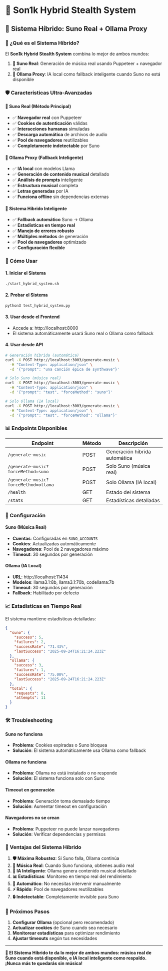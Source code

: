 # 🎵 Son1k Hybrid Stealth System

## 🚀 Sistema Híbrido: Suno Real + Ollama Proxy

### 🎯 ¿Qué es el Sistema Híbrido?

El **Son1k Hybrid Stealth System** combina lo mejor de ambos mundos:

1. **🤖 Suno Real**: Generación de música real usando Puppeteer + navegador real
2. **🧠 Ollama Proxy**: IA local como fallback inteligente cuando Suno no está disponible

### 🛡️ Características Ultra-Avanzadas

#### 🤖 Suno Real (Método Principal)
- ✅ **Navegador real** con Puppeteer
- ✅ **Cookies de autenticación** válidas
- ✅ **Interacciones humanas** simuladas
- ✅ **Descarga automática** de archivos de audio
- ✅ **Pool de navegadores** reutilizables
- ✅ **Completamente indetectable** por Suno

#### 🧠 Ollama Proxy (Fallback Inteligente)
- ✅ **IA local** con modelos Llama
- ✅ **Generación de contenido musical** detallado
- ✅ **Análisis de prompts** inteligente
- ✅ **Estructura musical** completa
- ✅ **Letras generadas** por IA
- ✅ **Funciona offline** sin dependencias externas

#### 🔄 Sistema Híbrido Inteligente
- ✅ **Fallback automático** Suno → Ollama
- ✅ **Estadísticas en tiempo real**
- ✅ **Manejo de errores robusto**
- ✅ **Múltiples métodos** de generación
- ✅ **Pool de navegadores** optimizado
- ✅ **Configuración flexible**

### 🚀 Cómo Usar

#### 1. Iniciar el Sistema
```bash
./start_hybrid_system.sh
```

#### 2. Probar el Sistema
```bash
python3 test_hybrid_system.py
```

#### 3. Usar desde el Frontend
- Accede a: http://localhost:8000
- El sistema automáticamente usará Suno real o Ollama como fallback

#### 4. Usar desde API
```bash
# Generación híbrida (automática)
curl -X POST http://localhost:3003/generate-music \
  -H "Content-Type: application/json" \
  -d '{"prompt": "una canción épica de synthwave"}'

# Solo Suno (música real)
curl -X POST http://localhost:3003/generate-music \
  -H "Content-Type: application/json" \
  -d '{"prompt": "test", "forceMethod": "suno"}'

# Solo Ollama (IA local)
curl -X POST http://localhost:3003/generate-music \
  -H "Content-Type: application/json" \
  -d '{"prompt": "test", "forceMethod": "ollama"}'
```

### 📊 Endpoints Disponibles

| Endpoint | Método | Descripción |
|----------|--------|-------------|
| `/generate-music` | POST | Generación híbrida automática |
| `/generate-music?forceMethod=suno` | POST | Solo Suno (música real) |
| `/generate-music?forceMethod=ollama` | POST | Solo Ollama (IA local) |
| `/health` | GET | Estado del sistema |
| `/stats` | GET | Estadísticas detalladas |

### 🔧 Configuración

#### Suno (Música Real)
- **Cuentas**: Configuradas en `SUNO_ACCOUNTS`
- **Cookies**: Actualizadas automáticamente
- **Navegadores**: Pool de 2 navegadores máximo
- **Timeout**: 30 segundos por generación

#### Ollama (IA Local)
- **URL**: http://localhost:11434
- **Modelos**: llama3.1:8b, llama3.1:70b, codellama:7b
- **Timeout**: 30 segundos por generación
- **Fallback**: Habilitado por defecto

### 📈 Estadísticas en Tiempo Real

El sistema mantiene estadísticas detalladas:

```json
{
  "suno": {
    "success": 5,
    "failures": 2,
    "successRate": "71.43%",
    "lastSuccess": "2025-09-24T16:21:24.223Z"
  },
  "ollama": {
    "success": 3,
    "failures": 1,
    "successRate": "75.00%",
    "lastSuccess": "2025-09-24T16:21:24.223Z"
  },
  "total": {
    "requests": 8,
    "attempts": 11
  }
}
```

### 🛠️ Troubleshooting

#### Suno no funciona
- **Problema**: Cookies expiradas o Suno bloquea
- **Solución**: El sistema automáticamente usa Ollama como fallback

#### Ollama no funciona
- **Problema**: Ollama no está instalado o no responde
- **Solución**: El sistema funciona solo con Suno

#### Timeout en generación
- **Problema**: Generación toma demasiado tiempo
- **Solución**: Aumentar timeout en configuración

#### Navegadores no se crean
- **Problema**: Puppeteer no puede lanzar navegadores
- **Solución**: Verificar dependencias y permisos

### 🎯 Ventajas del Sistema Híbrido

1. **🛡️ Máxima Robustez**: Si Suno falla, Ollama continúa
2. **🎵 Música Real**: Cuando Suno funciona, obtienes audio real
3. **🧠 IA Inteligente**: Ollama genera contenido musical detallado
4. **📊 Estadísticas**: Monitoreo en tiempo real del rendimiento
5. **🔄 Automático**: No necesitas intervenir manualmente
6. **⚡ Rápido**: Pool de navegadores reutilizables
7. **🔒 Indetectable**: Completamente invisible para Suno

### 🚀 Próximos Pasos

1. **Configurar Ollama** (opcional pero recomendado)
2. **Actualizar cookies** de Suno cuando sea necesario
3. **Monitorear estadísticas** para optimizar rendimiento
4. **Ajustar timeouts** según tus necesidades

---

**🎵 El Sistema Híbrido te da lo mejor de ambos mundos: música real de Suno cuando está disponible, e IA local inteligente como respaldo. ¡Nunca más te quedarás sin música!**






